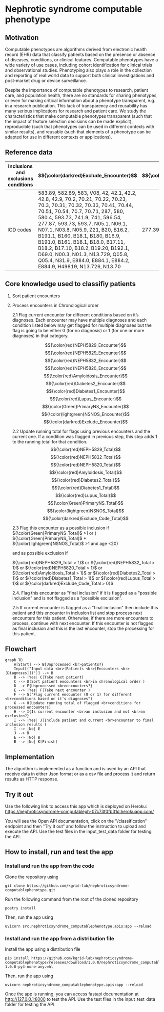 # Nephrotic syndrome computable phenotype

## Motivation
Computable phenotypes are algorithms derived from electronic health record (EHR) data that 
classify patients based on the presence or absence of diseases, conditions, or clinical features. 
Computable phenotypes have a wide variety of use cases, including cohort identification for 
clinical trials and observational studies. Phenotyping also plays a role in the collection and 
reporting of real world data to support both clinical investigations and post-market drug or 
device surveillance.

Despite the importance of computable phenotypes to research, patient care, and population 
health, there are no standards for sharing phenotypes, or even for making critical information 
about a phenotype transparent, e.g. in a research publication. This lack of transparency and 
reusability has many serious implications for research and patient care. We study the 
characteristics that make computable phenotypes transparent (such that the impact of feature 
selection decisions can be made explicit), reproducible (such that phenotypes can be used in 
different contexts with similar results), and reusable (such that elements of a phenotype can be 
adapted for use in different contexts or applications).

## Reference data

Inclusions and exclusions conditions| $${\color{darkred}Exclude_Encounter}$$ | $${\color{red}Amyloidosis_Encounter}$$ | $${\color{red}Diabetes1_Encounter}$$ | $${\color{red}Diabetes2_Encounter}$$ | $${\color{red}Lupus_Encounter}$$ | $${\color{red}Neph5820_Encounter}$$ | $${\color{red}Neph5829_Encounter}$$ | $${\color{red}Neph5832_Encounter}$$ | $${\color{LightGreen}NSNOS_Encounter}$$ | $${\color{Green}PrimaryNS_Encounter}$$
--- | --- |--- | --- | --- | --- | --- | --- | --- | --- | ---
ICD codes | 583.89, 582.89, 583, V08, 42, 42.1, 42.2, 42.8, 42.9, 70.2, 70.21, 70.22, 70.23, 70.3, 70.31, 70.32, 70.33, 70.41, 70.44, 70.51, 70.54, 70.7, 70.71, 287, 580, 580.4, 593.73, 741.9, 741, 596.54, 277.87, 593.73, 593.7, N05.1, N06.1, N07.1, N03.8, N05.9, Z21, B20, B16.2, B191.1, B160, B18.1, B180, B16.9, B191.0, B161, B18.1, B18.0, B17.11, B18.2, B17.10, B18.2, B19.20, B192.1, D69.0, N00.3, N01.3, N13.729, Q05.8, Q05.4, N31.9, E884.0, E884.1, E884.2, E884.9, H49819, N13.729, N13.70 | 277.39, 277.3, 277.3, E85.1, E853, E858 | E102.9, 250.41, 250.43 | 250.4, 250.43, E08.21, E08.22, E112.9 | M32.10, 710, 710 | 582, N03.2 | N03.9, 582.9 | 583.2, N05.5 | N04.9, 581.9 | 581.1, 581.3, 582.1, 583.1, N02.2, N04.0, N03.3, N05.2


## Core knowledge used to classifiy patients
1. Sort patient encounters
2. Process encounters in Chronological order

    2.1 Flag current encounter for different conditions based on it’s diagnoses. Each encounter may have multiple diagnoses and each condition listed below may get flagged for multiple diagnoses but the flag is going to be either 0 (for no diagnosis) or 1 (for one or more diagnoses) in that category.

    $${\color{red}NEPH5829_Encounter}$$
    $${\color{red}NEPH5829_Encounter}$$
    $${\color{red}NEPH5832_Encounter}$$
    $${\color{red}NEPH5820_Encounter}$$
    $${\color{red}Amyloidosis_Encounter}$$
    $${\color{red}Diabetes2_Encounter}$$
    $${\color{red}Diabetes1_Encounter}$$
    $${\color{red}Lupus_Encounter}$$
    $${\color{Green}PrimaryNS_Encounter}$$
    $${\color{lightgreen}NSNOS_Encounter}$$
    $${\color{darkred}Exclude_Encounter}$$

    2.2 Update running total for flags using previous encounters and the current one. If a condition was flagged in previous step, this step adds 1 to the running total for that condition. 
    $${\color{red}NEPH5829_Total}$$
    $${\color{red}NEPH5832_Total}$$
    $${\color{red}NEPH5820_Total}$$
    $${\color{red}Amyloidosis_Total}$$
    $${\color{red}Diabetes2_Total}$$
    $${\color{red}Diabetes1_Total}$$
    $${\color{red}Lupus_Total}$$
    $${\color{Green}PrimaryNS_Total}$$
    $${\color{lightgreen}NSNOS_Total}$$
    $${\color{darkred}Exclude_Code_Total}$$
    
    2.3 Flag this encounter as a possible inclusion if ${\color{Green}PrimaryNS_Total}$ >1 or ( ${\color{Green}PrimaryNS_Total}$ + ${\color{lightgreen}NSNOS_Total}$ >1 and age <20)
    
    and as possible exclusion if 

    ${\color{red}NEPH5829_Total > 1}$ 
    or ${\color{red}NEPH5832_Total > 1}$ 
    or ${\color{red}NEPH5820_Total > 1}$ 
    or ${\color{red}Amyloidosis_Total > 1}$ 
    or ${\color{red}Diabetes2_Total > 1}$ 
    or ${\color{red}Diabetes1_Total > 1}$ 
    or ${\color{red}Lupus_Total > 1}$ 
    or ${\color{darkred}Exclude_Code_Total > 0}$
    
    2.4. Flag this encounter as "final inclusion" if it is flagged as a "possible inclusion" and is not flagged as a "possible exclusion". 
    
    2.5 If current encounter is flagged as a "final inclusion" then include this patient and this encounter in inclusion list and stop process next encounters for this patient. Otherwise, if there are more encounters to process, continue with next encounter. If this encounter is not flagged as final inclusion and this is the last encounter, stop the processing for this patient.


## Flowchart 
```mermaid
graph TD    
    A[Start] --> B{Unprocessed <br>patients?}
    Input[("Input data <br>(Patients <br>[Encounters <br>[Diagnoses]])")] --> B
    B --> |Yes| C(Take next patient)
    C --> D(Sort patient encounters <br>in chronological order )
    D --> E{Unprocessed <br>encounters?}
    E --> |Yes| F(Take next encounter )
    F --> G("Flag current encounter (0 or 1) for different <br>conditions based on it’s diagnoses")
    G --> H(Update running total of flagged <br>conditions for processed encounters)
    H --> I{Is current encounter <br>an inclusion and not <br>an exclusion?}
    I --> |Yes| J(Include patient and current <br>encounter to final inclusion results )
    I --> |No| E
    J --> B
    E --> |No| B
    B --> |No| K[Finish]
```

## Implementation
The algorithm is implemented as a function and is used by an API that receive data in either Json format or as a csv file and process it and return results as HTTP response.

## Try it out
Use the following link to access this app which is deployed on Heroku: https://nephroticsyndrome-computableph-07c73f0fb31d.herokuapp.com/

 You will see the Open API documentation, click on the "/classification" endpoint and then "Try it out" and follow the instruction to upload and execute the API. Use the test files in the input_test_data folder for testing the API.

## How to install, run and test the app

### Install and run the app from the code 
Clone the repository using
```
git clone https://github.com/kgrid-lab/nephroticsyndrome-computablephenotype.git
```
Run the following command from the root of the cloned repository
```
poetry install 
```

Then, run the app using 
```
uvicorn src.nephroticsyndrome_computablephenotype.apis:app --reload
```

### Install and run the app from a distribution file
Install the app using a distribution file
```
pip install https://github.com/kgrid-lab/nephroticsyndrome-computablephenotype/releases/download/1.0.0/nephroticsyndrome_computablephenotype-1.0.0-py3-none-any.whl
```
Then, run the app using 
```
uvicorn nephroticsyndrome_computablephenotype.apis:app --reload
```

Once the app is running, you can access fastapi documentation at http://127.0.0.1:8000 to test the API. Use the test files in the input_test_data folder for testing the API.

